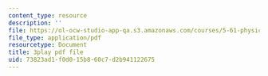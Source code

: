 ```yaml
---
content_type: resource
description: ''
file: https://ol-ocw-studio-app-qa.s3.amazonaws.com/courses/5-61-physical-chemistry-fall-2017/73823ad1f0d015b860c7d2b941122675_3126562.pdf
file_type: application/pdf
resourcetype: Document
title: 3play pdf file
uid: 73823ad1-f0d0-15b8-60c7-d2b941122675
---
```

